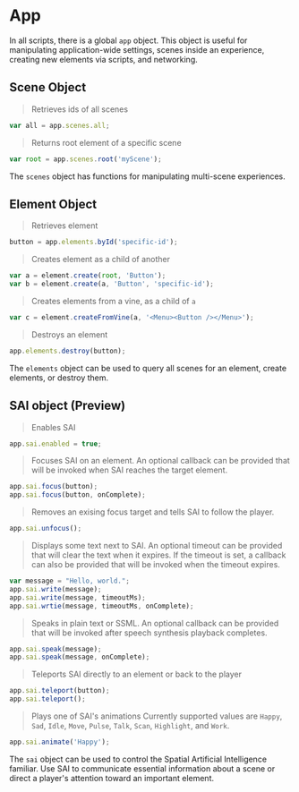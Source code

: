 # App

In all scripts, there is a global `app` object. This object is useful for manipulating application-wide settings, scenes inside an experience, creating new elements via scripts, and networking.

## Scene Object

> Retrieves ids of all scenes

```javascript
var all = app.scenes.all;
```
> Returns root element of a specific scene

```javascript
var root = app.scenes.root('myScene');
```

The `scenes` object has functions for manipulating multi-scene experiences.

## Element Object

> Retrieves element

```javascript
button = app.elements.byId('specific-id');
```

> Creates element as a child of another

```javascript
var a = element.create(root, 'Button');
var b = element.create(a, 'Button', 'specific-id');
```

> Creates elements from a vine, as a child of `a`

```javascript
var c = element.createFromVine(a, '<Menu><Button /></Menu>');
```

> Destroys an element

```javascript
app.elements.destroy(button);
```

The `elements` object can be used to query all scenes for an element, create elements, or destroy them.

## SAI object (Preview)

> Enables SAI

```javascript
app.sai.enabled = true;
```

> Focuses SAI on an element. An optional callback can be provided that will be invoked when SAI reaches the target element.

```javascript
app.sai.focus(button);
app.sai.focus(button, onComplete);
```

> Removes an exising focus target and tells SAI to follow the player.

```javascript
app.sai.unfocus();
```

> Displays some text next to SAI. An optional timeout can be provided that will clear the text when it expires. If the timeout is set, a callback can also be provided that will be invoked when the timeout expires.

```javascript
var message = "Hello, world.";
app.sai.write(message);
app.sai.write(message, timeoutMs);
app.sai.wrtie(message, timeoutMs, onComplete);
```

> Speaks in plain text or SSML. An optional callback can be provided that will be invoked after speech synthesis playback completes.

```javascript
app.sai.speak(message);
app.sai.speak(message, onComplete);
```

> Teleports SAI directly to an element or back to the player

```javascript
app.sai.teleport(button);
app.sai.teleport();
```

> Plays one of SAI's animations Currently supported values are `Happy`, `Sad`, `Idle`, `Move`, `Pulse`, `Talk`, `Scan`, `Highlight`, and `Work`. 

```javascript
app.sai.animate('Happy');
```

The `sai` object can be used to control the Spatial Artificial Intelligence familiar. Use SAI to communicate essential information about a scene or direct a player's attention toward an important element.
